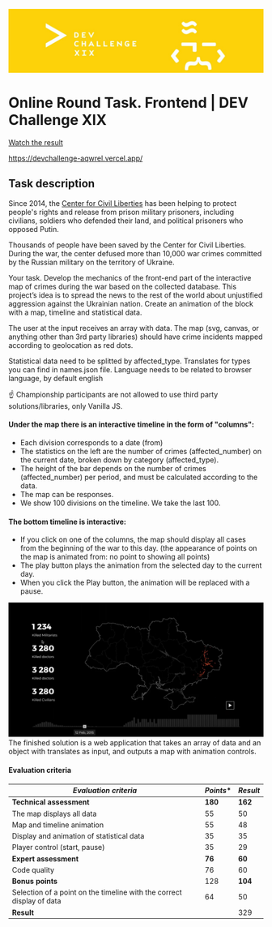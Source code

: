 ![Dev_challenge_cover](https://raw.githubusercontent.com/aqwrel/DevChallangeXIX/main/assets/Dev_challenge_cover.jpg)

# Online Round Task. Frontend | DEV Challenge XIX

[Watch the result](https://devchallenge-aqwrel.vercel.app/)

https://devchallenge-aqwrel.vercel.app/

## Task description

Since 2014, the [Center for Civil Liberties](https://ccl.org.ua/en/about-the-ccl/)  has been helping to protect people's rights and release from prison military prisoners, including civilians, soldiers who defended their land, and political prisoners who opposed Putin.

Thousands of people have been saved by the Center for Civil Liberties. During the war, the center defused more than 10,000 war crimes committed by the Russian military on the territory of Ukraine.

Your task. Develop the mechanics of the front-end part of the interactive map of crimes during the war based on the collected database. This project’s idea is to spread the news to the rest of the world about unjustified aggression against the Ukrainian nation. Create an animation of the block with a map, timeline and statistical data.

The user at the input receives an array with data. The map (svg, canvas, or anything other than 3rd party libraries) should have crime incidents mapped according to geolocation as red dots.

Statistical data need to be splitted by  affected_type. Translates for types you can find in names.json file. Language needs to be related to browser language, by default english 

☝️ Championship participants are not allowed to use third party solutions/libraries, only Vanilla JS.

#### Under the map there is an interactive timeline in the form of "columns":
* Each division corresponds to a date (from)
* The statistics on the left are the number of crimes (affected_number) on the current date, broken down by category (affected_type).
* The height of the bar depends on the number of crimes (affected_number) per period, and must be calculated according to the data.
* The map can be responses.
* We show 100 divisions on the timeline. We take the last 100.

#### The bottom timeline is interactive:

* If you click on one of the columns, the map should display all cases from the beginning of the war to this day. (the appearance of points on the map is animated from: no point to showing all points)
* The play button plays the animation from the selected day to the current day.
* When you click the Play button, the animation will be replaced with a pause.

![map](https://raw.githubusercontent.com/aqwrel/DevChallangeXIX/main/assets/readmeMap.png)
The finished solution is a web application that takes an array of data and an object with translates as input, and outputs a map with animation controls.

#### Evaluation criteria 

|  *Evaluation criteria* | *Points** | *Result* |
|---|---|---|
|  **Technical assessment** | **180** | **162** |
| The map displays all data |  55 |  50 |
|  Map and timeline animation |  55 | 48 |
|  Display and animation of statistical data |  35 | 35 |
|  Player control (start, pause) |  35 | 29 |
|  **Expert assessment** |  **76** | **60** |
|  Code quality |  76 | 60 |
|  **Bonus points** |  128 | **104** |
|  Selection of a point on the timeline with the correct display of data |  64 | 50 |
|  **Result** |  | 329 |

